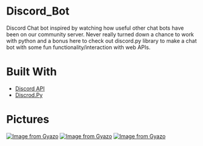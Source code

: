 # Discord_Bot
Discord Chat bot inspired by watching how useful other chat bots have been on our community server.
Never really turned down a chance to work with python and a bonus here to check out discord.py library to make a chat bot with some fun functionality/interaction with web APIs.

# Built With
* [Discord API](https://support.discordapp.com/hc/en-us/articles/212889058-Discord-s-Official-API)
* [Discrod.Py](https://pypi.org/project/discord.py/)

# Pictures
[![Image from Gyazo](https://i.gyazo.com/1fd8b7b3db57c8de22b3e77230a42136.gif)](https://gyazo.com/1fd8b7b3db57c8de22b3e77230a42136)
[![Image from Gyazo](https://i.gyazo.com/ea9b02819480c4f598341aa2b2e493a2.gif)](https://gyazo.com/ea9b02819480c4f598341aa2b2e493a2)
[![Image from Gyazo](https://i.gyazo.com/7a2e7090d6a52f17e1193df6e4fb1169.gif)](https://gyazo.com/7a2e7090d6a52f17e1193df6e4fb1169)

